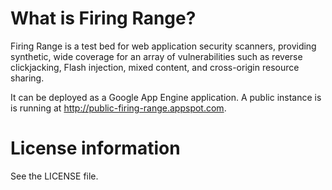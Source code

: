 # What is Firing Range?

Firing Range is a test bed for web application security scanners,
providing synthetic, wide coverage for an array of vulnerabilities such as reverse clickjacking, Flash injection, mixed content, and cross-origin resource sharing.

It can be deployed as a Google App Engine application. A public instance is
is running at http://public-firing-range.appspot.com.


# License information

See the LICENSE file.
